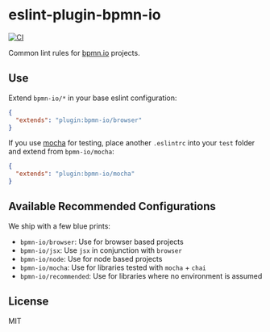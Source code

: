 # eslint-plugin-bpmn-io

[![CI](https://github.com/bpmn-io/eslint-plugin-bpmn-io/workflows/CI/badge.svg)](https://github.com/bpmn-io/eslint-plugin-bpmn-io/actions?query=workflow%3ACI)

Common lint rules for [bpmn.io](https://bpmn.io) projects.


## Use

Extend `bpmn-io/*` in your base eslint configuration:

```json
{
  "extends": "plugin:bpmn-io/browser"
}
```

If you use [mocha](https://mochajs.org/) for testing, place another `.eslintrc` into your `test` folder and extend from `bpmn-io/mocha`:

```json
{
  "extends": "plugin:bpmn-io/mocha"
}
```


## Available Recommended Configurations

We ship with a few blue prints:

* `bpmn-io/browser`: Use for browser based projects
* `bpmn-io/jsx`: Use `jsx` in conjunction with `browser`
* `bpmn-io/node`: Use for node based projects
* `bpmn-io/mocha`: Use for libraries tested with `mocha` + `chai`
* `bpmn-io/recommended`: Use for libraries where no environment is assumed


## License

MIT
